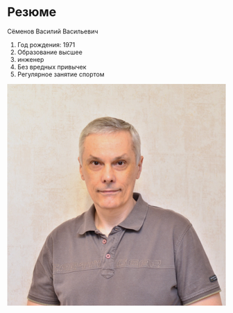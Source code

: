 # Резюме
Сёменов Василий Васильевич

1. Год рождения: 1971
2. Образование высшее
3. инженер
4. Без вредных привычек
5. Регулярное занятие спортом

![DSC_7035(2).JPG](DSC_7035.JPG)
